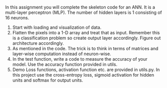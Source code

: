 In this assignment you will complete the skeleton code for an ANN. It is a multi-layer perceptron (MLP).
The number of hidden layers is 1 consisting of 16 neurons.

1. Start with loading and visualization of data. 
2. Flatten the pixels into a 1-D array and treat that as input. Remember this is a classification problem so create output layer accordingly. Figure out architecture accordingly.
3. As mentioned in the code. The trick is to think in terms of matrices and layer-wise computation instead of neuron-wise.
4. In the test function, write a code to measure the accuracy of your model. Use the accuracy function provided in utils.
5. Demo Loss functions, activation function etc. are provided in utils.py. In this project use the cross-entropy loss, sigmoid activation for hidden units and softmax for output units.

